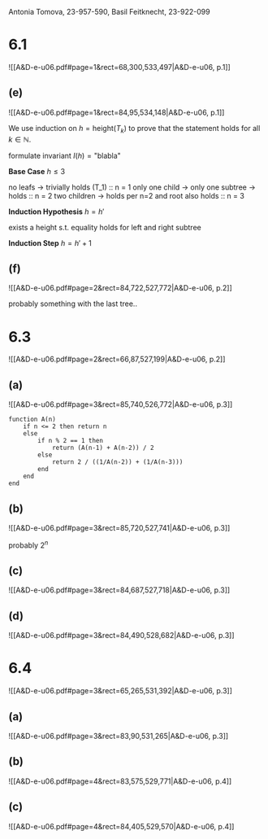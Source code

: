 
Antonia Tomova, 23-957-590,
Basil Feitknecht, 23-922-099

# 6.1
![[A&D-e-u06.pdf#page=1&rect=68,300,533,497|A&D-e-u06, p.1]]

## (e)
![[A&D-e-u06.pdf#page=1&rect=84,95,534,148|A&D-e-u06, p.1]]

We use induction on $h = \mathrm{height}(T_{k})$ to prove that the statement holds for all $k \in \mathbb{N}$.

formulate invariant $I(h) = \text{"blabla"}$



**Base Case** $h \leq 3$

no leafs -> trivially holds (T_1) :: n = 1
only one child -> only one subtree -> holds :: n = 2
two children -> holds per n=2 and root also holds :: n = 3


**Induction Hypothesis** $h = h'$

exists a height s.t. equality holds for left and right subtree



**Induction Step** $h = h'+1$




## (f)
![[A&D-e-u06.pdf#page=2&rect=84,722,527,772|A&D-e-u06, p.2]]


probably something with the last tree..



# 6.3
![[A&D-e-u06.pdf#page=2&rect=66,87,527,199|A&D-e-u06, p.2]]

## (a)
![[A&D-e-u06.pdf#page=3&rect=85,740,526,772|A&D-e-u06, p.3]]

```
function A(n)
    if n <= 2 then return n
    else
        if n % 2 == 1 then
            return (A(n-1) + A(n-2)) / 2
        else
            return 2 / ((1/A(n-2)) + (1/A(n-3)))
        end
    end
end
```


## (b)
![[A&D-e-u06.pdf#page=3&rect=85,720,527,741|A&D-e-u06, p.3]]


probably $2^{n}$


## (c)
![[A&D-e-u06.pdf#page=3&rect=84,687,527,718|A&D-e-u06, p.3]]


## (d)
![[A&D-e-u06.pdf#page=3&rect=84,490,528,682|A&D-e-u06, p.3]]





# 6.4
![[A&D-e-u06.pdf#page=3&rect=65,265,531,392|A&D-e-u06, p.3]]


## (a)
![[A&D-e-u06.pdf#page=3&rect=83,90,531,265|A&D-e-u06, p.3]]




## (b)
![[A&D-e-u06.pdf#page=4&rect=83,575,529,771|A&D-e-u06, p.4]]



## (c)
![[A&D-e-u06.pdf#page=4&rect=84,405,529,570|A&D-e-u06, p.4]]


